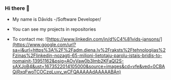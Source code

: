 ### Hi there 👋

* My name is Dāvids -/Software Developer/
* You can see my projects in repositories

* To contact me: 
![https://www.linkedin.com/in/d%C4%81vids-jansons/](https://www.google.com/url?sa=i&url=https%3A%2F%2Fadm.diena.lv%2Fraksts%2Ftehnologijas%2Fzinas%2Flinkedin-nozagti-65-miljoni-lietotaju-parolu-istais-bridis-to-nomainit-13951162&psig=AOvVaw0b3lmb2KFaQI2S-sAXJoB4&ust=1673522014105000&source=images&cd=vfe&ved=0CBAQjRxqFwoTCOCzqLuxv_wCFQAAAAAdAAAAABAn)
